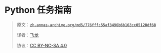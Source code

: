 # Python 任务指南

> 原文：[`zh.annas-archive.org/md5/776fffc55af3496b6b163cc05128df68`](https://zh.annas-archive.org/md5/776fffc55af3496b6b163cc05128df68)
>
> 译者：[飞龙](https://github.com/wizardforcel)
>
> 协议：[CC BY-NC-SA 4.0](http://creativecommons.org/licenses/by-nc-sa/4.0/)